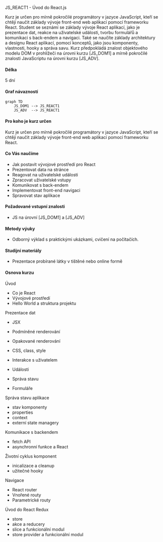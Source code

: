 JS_REACT1 - Úvod do React.js

Kurz je určen pro mírně pokročilé programátory v jazyce JavaScript, kteří se chtějí naučit základy vývoje front-end web aplikací pomocí frameworku React. Student se seznámí se základy vývoje React aplikací, jako je prezentace dat, reakce na uživatelské události, tvorbu formulářů a komunikaci s back-endem a navigaci. Také se naučíte základy architektury a designu React aplikací, pomocí konceptů, jako jsou komponenty, vlastnosti, hooky a správa savu. Kurz předpokládá znalost objektového modelu DOM v prohlížeči na úrovni kurzu [JS_DOM1] a mírně pokročilé znalosti JavaScriptu na úrovni kurzu [JS_ADV].

#### Délka

5 dní

#### Graf návazností

```mermaid
graph TD
    JS_DOM1 --> JS_REACT1
    JS_ADV  --> JS_REACT1
```

#### Pro koho je kurz určen

Kurz je určen pro mírně pokročilé programátory v jazyce JavaScript, kteří se chtějí naučit základy vývoje front-end web aplikací pomocí frameworku React.

#### Co Vás naučíme

- Jak postavit vývojové prostředí pro React
- Prezentovat data na stránce
- Reagovat na uživatelské události
- Zpracovat uživatelské vstupy
- Komunikovat s back-endem
- Implementovat front-end navigaci
- Spravovat stav aplikace

#### Požadované vstupní znalosti

- JS na úrovní [JS_DOM1] a [JS_ADV]

#### Metody výuky

- Odborný výklad s praktickými ukázkami, cvičení na počítačích.

#### Studijní materiály

- Prezentace probírané látky v tištěné nebo online formě

#### Osnova kurzu

Úvod

- Co je React
- Vývojové prostředí
- Hello World a struktura projektu

Prezentace dat

- JSX
- Podmíněné renderování
- Opakované renderování
- CSS, class, style

- Interakce s uživatelem
- Události
- Správa stavu
- Formuláře

Správa stavu aplikace

- stav komponenty
- properties
- context
- externí state managery

Komunikace s backendem

- fetch API
- asynchronní funkce a React

Životní cyklus komponent

- inicalizace a cleanup
- užitečné hooky

Navigace

- React router
- Vnořené routy
- Parametrické routy

Úvod do React Redux

- store
- akce a reducery
- slice a funkcionální modul
- store provider a funkcionální modul
